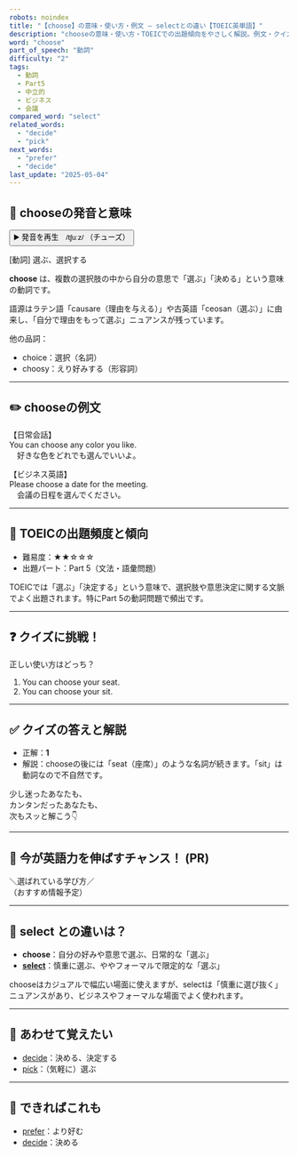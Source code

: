 ```yaml
---
robots: noindex
title: "【choose】の意味・使い方・例文 ― selectとの違い【TOEIC英単語】"
description: "chooseの意味・使い方・TOEICでの出題傾向をやさしく解説。例文・クイズ付きでselectとの違いもわかりやすく学べます。"
word: "choose"
part_of_speech: "動詞"
difficulty: "2"
tags:
  - 動詞
  - Part5
  - 中立的
  - ビジネス
  - 会議
compared_word: "select"
related_words:
  - "decide"
  - "pick"
next_words:
  - "prefer"
  - "decide"
last_update: "2025-05-04"
---
```


## 🔰 chooseの発音と意味

<button class="play-audio" onclick="playTTS('choose')">
  <span class="play-audio-main">
    ▶️ 発音を再生　/tʃuːz/
  </span>
  <span class="play-audio-sub">
    （チューズ）
  </span>
</button>

[動詞] 選ぶ、選択する

**choose** は、複数の選択肢の中から自分の意思で「選ぶ」「決める」という意味の動詞です。

語源はラテン語「causare（理由を与える）」や古英語「ceosan（選ぶ）」に由来し、「自分で理由をもって選ぶ」ニュアンスが残っています。

他の品詞：  
- choice：選択（名詞）
- choosy：えり好みする（形容詞）

---

## ✏️ chooseの例文

【日常会話】  
You can choose any color you like.  
　好きな色をどれでも選んでいいよ。

【ビジネス英語】  
Please choose a date for the meeting.  
　会議の日程を選んでください。

---

## 🎯 TOEICの出題頻度と傾向

- 難易度：★★☆☆☆
- 出題パート：Part 5（文法・語彙問題）

TOEICでは「選ぶ」「決定する」という意味で、選択肢や意思決定に関する文脈でよく出題されます。特にPart 5の動詞問題で頻出です。

---

## ❓ クイズに挑戦！

正しい使い方はどっち？

1. You can choose your seat.  
2. You can choose your sit.

---

## ✅ クイズの答えと解説

- 正解：**1**
- 解説：chooseの後には「seat（座席）」のような名詞が続きます。「sit」は動詞なので不自然です。

少し迷ったあなたも、  
カンタンだったあなたも、  
次もスッと解こう👇️

---

## 🚀 今が英語力を伸ばすチャンス！ (PR)

<div class="info-center">
＼選ばれている学び方／<br>  
（おすすめ情報予定）
</div>

---

## 🤔  select との違いは？

- **choose**：自分の好みや意思で選ぶ、日常的な「選ぶ」
- **[select](/word/select/)**：慎重に選ぶ、ややフォーマルで限定的な「選ぶ」

chooseはカジュアルで幅広い場面に使えますが、selectは「慎重に選び抜く」ニュアンスがあり、ビジネスやフォーマルな場面でよく使われます。

---

## 🧩 あわせて覚えたい

- [decide](/word/decide/)：決める、決定する
- [pick](/word/pick/)：（気軽に）選ぶ

---

## 📖 できればこれも

- [prefer](/word/prefer/)：より好む
- [decide](/word/decide/)：決める

<!-- cvid: aid27_bid31 -->
